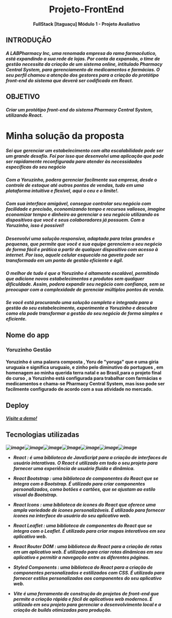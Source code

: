 <h1 align="center"> Projeto-FrontEnd </h1>
<h4 align="center"> FullStack [Itaguaçu] Módulo 1 - Projeto Avaliativo </h4>
<h2>INTRODUÇÃO</h2>
<h5>A LABPharmacy Inc, uma renomada empresa do ramo farmacêutico, está expandindo a sua
rede de lojas. Por conta da expansão, o time de gestão necessita da criação de um sistema
online, intitulado Pharmacy Central System, para gerenciamento de medicamentos e
farmácias. O seu perfil chamou a atenção dos gestores para a criação do protótipo front-end
do sistema que deverá ser codificado em React.</h5>

<h2>OBJETIVO</h2>
<h5>Criar um protótipo front-end do sistema Pharmacy Central System, utilizando React.
</h5>
<h1>
Minha solução da proposta
</h1>
<h5>
Sei que gerenciar um estabelecimento com alta escalabilidade pode ser um grande desafio. Foi por isso que desenvolvi uma aplicação que pode ser rapidamente reconfigurada para atender às necessidades específicas do seu negócio
</h5>
<h5>
Com a Yoruzinho, podera gerenciar facilmente sua empresa, desde o controle de estoque até outros pontos de vendas, tudo em uma plataforma intuitiva e flexível, aqui o ceu e o limite!.
</h5>
<h5>
Com sua interface amigável, consegue controlar seu negócio com facilidade e precisão, economizando tempo e recursos valiosos, imagine economizar tempo e dinheiro ao gerenciar o seu negócio utilizando os dispositivos que você e seus colaboradores já possuem. Com a Yoruzinho, isso é possível!
</h5>
<h5>
Desenvolvi uma solução responsiva, adaptada para telas grandes e pequenas, que permite que você e sua equipe gerenciem o seu negócio de forma fácil e prática a partir de qualquer dispositivo com acesso à internet. Por isso, aquele celular esquecido na gaveta pode ser transformado em um ponto de gestão eficiente e ágil.
</h5>
<h5>
<h5>
O melhor de tudo é que a Yoruzinho é altamente escalável, permitindo que adicione novos estabelecimentos e produtos sem qualquer dificuldade. Assim, podera expandir seu negócio com confiança, sem se preocupar com a complexidade de gerenciar múltiplos pontos de venda.
</h5>
<h5>
Se você está procurando uma solução completa e integrada para a gestão do seu estabelecimento, experimente a Yoruzinho e descubra como ela pode transformar a gestão do seu negócio de forma simples e eficiente.
</h5>

</h5>
<h2>
Nome do app  
</h2>
<h3>
Yoruzinho Gestão
</h3>
<h4>
Yoruzinho é uma palavra composta , Yoru de "yoruga" que e uma giria uruguaia e significa uruguaio, e zinho pelo diminutivo do portugues  , em homenagem ao minha querida terra natal e ao Brasil,para o projeto final do curso , a Yoruzinho está configurada para trabalhar com farmácias e medicamentos e chama-se Pharmacy Central System, mas isso pode ser facilmente configurado de acordo com a sua atividade no mercado.
<h4>
<h2>
Deploy
</h2>
<h5>
<a href="https://labpharmacyinc-pharmacy-central-syste.netlify.app">Visite a demo!</a>
</h5>
<h2>
Tecnologias utilizadas
</h2>
<h5>

![image](https://img.shields.io/badge/React-20232A?style=for-the-badge&logo=react&logoColor=61DAFB
)![image](https://img.shields.io/badge/React_Router-CA4245?style=for-the-badge&logo=react-router&logoColor=white)![image](https://img.shields.io/badge/Bootstrap-563D7C?style=for-the-badge&logo=bootstrap&logoColor=white
)![Image](https://img.shields.io/badge/styled--components-DB7093?style=for-the-badge&logo=styled-components&logoColor=white)![image](https://img.shields.io/badge/Netlify-00C7B7?style=for-the-badge&logo=netlify&logoColor=white
)![image](https://img.shields.io/badge/Git-E34F26?style=for-the-badge&logo=git&logoColor=white)![image](https://img.shields.io/badge/vite-%23646CFF.svg?style=for-the-badge&logo=vite&logoColor=white)

- React : é uma biblioteca de JavaScript para a criação de interfaces de usuário interativas. O React é utilizado em todo o seu projeto para fornecer uma experiência de usuário fluida e dinâmica.

- React Bootstrap : uma biblioteca de componentes do React que se integra com o Bootstrap. É utilizado para criar componentes personalizados, como botões e cartões, que se ajustam ao estilo visual do Bootstrap.

- React Icons : uma biblioteca de ícones do React que oferece uma ampla variedade de ícones personalizáveis. É utilizado para fornecer ícones na interface do usuário do seu aplicativo web.

- React Leaflet : uma biblioteca de componentes do React que se integra com o Leaflet. É utilizado para criar mapas interativos em seu aplicativo web.

- React Router DOM : uma biblioteca do React para a criação de rotas em um aplicativo web. É utilizado para criar rotas dinâmicas em seu aplicativo e permitir a navegação entre as diferentes páginas.

- Styled Components : uma biblioteca do React para a criação de componentes personalizados e estilizados com CSS. É utilizado para fornecer estilos personalizados aos componentes do seu aplicativo web.

- Vite é uma ferramenta de construção de projetos de front-end que permite a criação rápida e fácil de aplicativos web modernos. É utilizado em seu projeto para gerenciar o desenvolvimento local e a criação de builds otimizadas para produção.
</h5>


